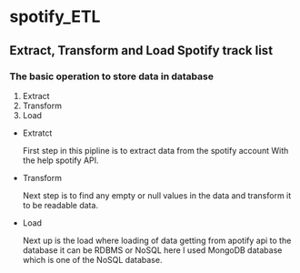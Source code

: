# spotify_ETL

<h2>Extract, Transform and Load  Spotify track list</h2>

<h3>The basic operation to store data in database</h3>
<ol>
  <li>  Extract </li>
  <li>  Transform </li>
  <li>  Load </li>
  </ol>
<ul>
  <li>Extratct</li>
  <p> First step in this pipline is to extract data from the spotify account With the help spotify API.   
  </p>
  <li>Transform</li>
  <p> Next step is to find any empty or null values in the data and transform it to be readable data. </p>
  <li> Load </li>
  <p>Next up is the load where loading of data getting from apotify api to the database it can be RDBMS or NoSQL here I used MongoDB database which is one of the NoSQL database. </p>
  </ul>
